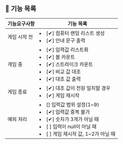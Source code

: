 ## 🚀 기능 목록

| 기능요구사항  | 기능 목록                                                                                                                                           |    
|---------|-------------------------------------------------------------------------------------------------------------------------------------------------|
| 게임 시작 전 | <li> [✔] 컴퓨터 랜덤 리스트 생성 </li> <li> [✔] 안내 문구 출력 </li>                                                                                            |
| 게임 중    | <li> [✔] 입력값 리스트화</li>  <li> [✔] 볼 카운트</li>  <li> [✔] 스트라이크 카운트</li> <li> [✔] 비교 값 대조</li>  <li> [✔] 대조 값 출력</li>                               |
| 게임 종료   | <li> [✔] 대조 값이 전원 일치할 경우</li><li> [✔] 게임 재시작</li>                                                                                               |
| 예외 처리   | <li> [] 입력값 범위 설정(1~9)</li><li> [✔] 입력값 중복 불가</li> <li> [✔] 숫자가 3개가 아닐 때</li>   <li> [ ] 입력이 null이 아닐 때</li>  <li> [ ] 게임 재시작 값, 1~2가 아닐 때</li> |

